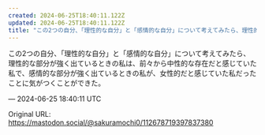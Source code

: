 ```yaml
---
created: 2024-06-25T18:40:11.122Z
updated: 2024-06-25T18:40:11.122Z
title: "この2つの自分、「理性的な自分」と「感情的な自分」について考えてみたら、理性的な[...]"
---
```


<p>この2つの自分、「理性的な自分」と「感情的な自分」について考えてみたら、理性的な部分が強く出ているときの私は、前々から中性的な存在だと感じていた私で、感情的な部分が強く出ているときの私が、女性的だと感じていた私だったことに気がつくことができた。</p>

&mdash; 2024-06-25 18:40:11 UTC

Original URL: https://mastodon.social/@sakuramochi0/112678719397837380
